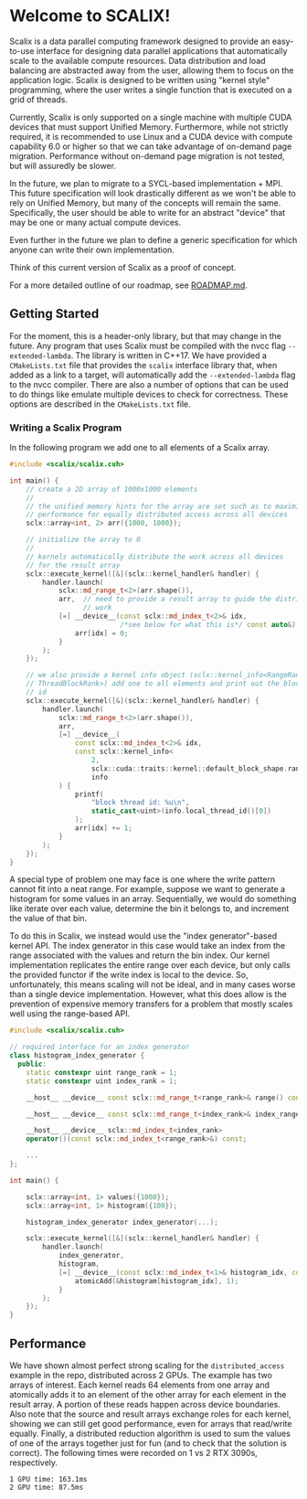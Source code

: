 # Welcome to SCALIX!

Scalix is a data parallel computing framework designed to provide an easy-to-use
interface for designing data parallel applications that automatically scale to
the available compute resources. Data distribution and load balancing are
abstracted away from the user, allowing them to focus on the application logic.
Scalix is designed to be written using "kernel style" programming, where the
user writes a single function that is executed on a grid of threads.

Currently, Scalix is only supported on a single machine with multiple CUDA
devices that must support Unified Memory. Furthermore, while not strictly
required, it is recommended to use Linux and a CUDA device with compute
capability 6.0 or higher so that we can take advantage of on-demand page
migration. Performance without on-demand page migration is not tested, but will
assuredly be slower.

In the future, we plan to migrate to a SYCL-based implementation + MPI. This
future specification will look drastically different as we won't be able to rely
on Unified Memory, but many of the concepts will remain the same. Specifically,
the user should be able to write for an abstract "device" that may be one or
many actual compute devices.

Even further in the future we plan to define a generic specification for which
anyone can write their own implementation.

Think of this current version of Scalix as a proof of concept.

For a more detailed outline of our roadmap, see [ROADMAP.md](ROADMAP.md).

## Getting Started

For the moment, this is a header-only library, but that may change in the
future. Any program that uses Scalix must be compiled with the nvcc flag
`--extended-lambda`. The library is written in C++17. We have provided a
`CMakeLists.txt` file that provides the `scalix` interface library that, when
added as a link to a target, will automatically add the `--extended-lambda` flag
to the nvcc compiler. There are also a number of options that can be used to do
things like emulate multiple devices to check for correctness. These options are
described in the `CMakeLists.txt` file.

### Writing a Scalix Program

In the following program we add one to all elements of a Scalix array.

```c++
#include <scalix/scalix.cuh>

int main() {
    // create a 2D array of 1000x1000 elements
    //
    // the unified memory hints for the array are set such as to maximize
    // performance for equally distributed access across all devices
    sclx::array<int, 2> arr({1000, 1000});

    // initialize the array to 0
    //
    // kernels automatically distribute the work across all devices
    // for the result array
    sclx::execute_kernel([&](sclx::kernel_handler& handler) {
        handler.launch(
            sclx::md_range_t<2>(arr.shape()),
            arr,  // need to provide a result array to guide the distribution of
                  // work
            [=] __device__(const sclx::md_index_t<2>& idx,
                           /*see below for what this is*/ const auto&) {
                arr[idx] = 0;
            }
        );
    });

    // we also provide a kernel info object (sclx::kernel_info<RangeRank,
    // ThreadBlockRank>) add one to all elements and print out the block thread
    // id
    sclx::execute_kernel([&](sclx::kernel_handler& handler) {
        handler.launch(
            sclx::md_range_t<2>(arr.shape()),
            arr,
            [=] __device__(
                const sclx::md_index_t<2>& idx,
                const sclx::kernel_info<
                    2,
                    sclx::cuda::traits::kernel::default_block_shape.rank()>&
                    info
            ) {
                printf(
                    "block thread id: %u\n",
                    static_cast<uint>(info.local_thread_id()[0])
                );
                arr[idx] += 1;
            }
        );
    });
}
```

A special type of problem one may face is one where the write pattern cannot fit
into a neat range. For example, suppose we want to generate a histogram for some
values in an array. Sequentially, we would do something like iterate over each
value, determine the bin it belongs to, and increment the value of that bin.

To do this in Scalix, we instead would use the "index generator"-based kernel
API. The index generator in this case would take an index from the range
associated with the values and return the bin index. Our kernel implementation
replicates the entire range over each device, but only calls the provided
functor if the write index is local to the device. So, unfortunately, this means
scaling will not be ideal, and in many cases worse than a single device
implementation. However, what this does allow is the prevention of expensive
memory transfers for a problem that mostly scales well using the range-based
API.

```c++
#include <scalix/scalix.cuh>

// required interface for an index generator
class histogram_index_generator {
  public:
    static constexpr uint range_rank = 1;
    static constexpr uint index_rank = 1;

    __host__ __device__ const sclx::md_range_t<range_rank>& range() const;

    __host__ __device__ const sclx::md_range_t<index_rank>& index_range() const;

    __host__ __device__ sclx::md_index_t<index_rank>
    operator()(const sclx::md_index_t<range_rank>&) const;

    ...
};

int main() {

    sclx::array<int, 1> values({1000});
    sclx::array<int, 1> histogram({100});

    histogram_index_generator index_generator(...);

    sclx::execute_kernel([&](sclx::kernel_handler& handler) {
        handler.launch(
            index_generator,
            histogram,
            [=] __device__(const sclx::md_index_t<1>& histogram_idx, const auto&) {
                atomicAdd(&histogram[histogram_idx], 1);
            }
        );
    });
}

```

## Performance

We have shown almost perfect strong scaling for the `distributed_access` example
in the repo, distributed across 2 GPUs. The example has two arrays of interest.
Each kernel reads 64 elements from one array and atomically adds it to an
element of the other array for each element in the result array. A portion of
these reads happen across device boundaries. Also note that the source and
result arrays exchange roles for each kernel, showing we can still get good
performance, even for arrays that read/write equally. Finally, a distributed
reduction algorithm is used to sum the values of one of the arrays together just
for fun (and to check that the solution is correct). The following times were
recorded on 1 vs 2 RTX 3090s, respectively.

```
1 GPU time: 163.1ms
2 GPU time: 87.5ms
```
